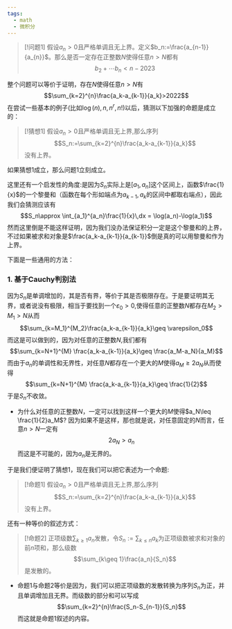 ```yaml
---
tags:
  - math
  - 微积分
---
```


> [!问题1]
> 假设$a_n>0$且严格单调且无上界。定义$b_n:=\frac{a_{n-1}}{a_{n}}$。那么是否一定存在正整数$N$使得任意$n>N$都有$$b_2+\cdots b_n<n-2023$$

整个问题可以等价于证明，存在$N$使得任意$n>N$有$$\sum_{k=2}^{n}\frac{a_k-a_{k-1}}{a_k}>2022$$
在尝试一些基本的例子(比如$\log(n),n,n^r,n!$)以后，猜测以下加强的命题是成立的：

> [!猜想1]
> 假设$a_n>0$且严格单调且无上界,那么序列$$S_n:=\sum_{k=2}^{n}\frac{a_k-a_{k-1}}{a_k}$$没有上界。

如果猜想1成立，那么问题1立刻成立。

这里还有一个启发性的角度:是因为$S_n$实际上是$[a_1,a_n]$这个区间上，函数$\frac{1}{x}$的一个黎曼和（函数在每个形如端点为$a_{k-1},a_k$的区间中都取右端点），因此我们会猜测应该有$$S_n\approx \int_{a_1}^{a_n}\frac{1}{x}\,dx = \log(a_n)-\log(a_1)$$然而这里倒是不能这样证明，因为我们没办法保证积分一定是这个黎曼和的上界，不过如果被求和对象是$\frac{a_k-a_{k-1}}{a_{k-1}}$倒是真的可以用黎曼和作为上界。

下面是一些通用的方法：

### 1. 基于Cauchy判别法

因为$S_n$是单调增加的，其是否有界，等价于其是否极限存在。于是要证明其无界，或者说没有极限，相当于要找到一个$\varepsilon_0>0$,使得任意的正整数$N$都存在$M_2>M_1>N$从而$$\sum_{k=M_1}^{M_2}\frac{a_k-a_{k-1}}{a_k}\geq \varepsilon_0$$
而这是可以做到的，因为对任意的正整数$N$,我们都有$$\sum_{k=N+1}^{M} \frac{a_k-a_{k-1}}{a_k}\geq \frac{a_M-a_N}{a_M}$$而由于$a_n$的单调性和无界性，对任意$N$都存在一个更大的$M$使得$a_M\geq 2a_N$从而使得$$\sum_{k=N+1}^{M} \frac{a_k-a_{k-1}}{a_k}\geq \frac{1}{2}$$于是$S_n$不收敛。

* 为什么对任意的正整数$N$，一定可以找到这样一个更大的$M$使得$a_N\leq \frac{1}{2}a_M$?
因为如果不是这样，那也就是说，对任意固定的$N$而言，任意$n>N$一定有$$2a_N>a_n$$而这是不可能的，因为$a_n$是无界的。

于是我们便证明了猜想1，现在我们可以把它表述为一个命题:

> [!命题1]
> 假设$a_n>0$且严格单调且无上界,那么序列$$S_n:=\sum_{k=2}^{n}\frac{a_k-a_{k-1}}{a_k}$$没有上界。

还有一种等价的叙述方式：

> [!命题2]
> 正项级数$\sum_{k\geq 1}a_n$发散，令$S_n:=\sum_{k\leq n} a_k$为正项级数被求和对象的前$n$项和，那么级数$$\sum_{k\geq 1}\frac{a_n}{S_n}$$是发散的。

* 命题1与命题2等价是因为，我们可以把正项级数的发散转换为序列$S_n$为正，并且单调增加且无界。而级数的部分和可以写成$$\sum_{k=2}^{n}\frac{S_n-S_{n-1}}{S_n}$$而这就是命题1叙述的内容。




